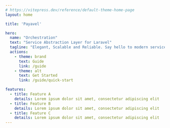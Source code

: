 ```yaml
---
# https://vitepress.dev/reference/default-theme-home-page
layout: home

title: 'Payavel'

hero:
  name: "Orchestration"
  text: "Service Abstraction Layer for Laravel"
  tagline: "Elegant, Scalable and Reliable. Say hello to modern service provider orchestration."
  actions:
    - theme: brand
      text: Guide
      link: /guide
    - theme: alt
      text: Get Started
      link: /guide/quick-start

features:
  - title: Feature A
    details: Lorem ipsum dolor sit amet, consectetur adipiscing elit
  - title: Feature B
    details: Lorem ipsum dolor sit amet, consectetur adipiscing elit
  - title: Feature C
    details: Lorem ipsum dolor sit amet, consectetur adipiscing elit
---
```


